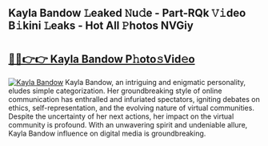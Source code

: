 ## Kayla Bandow 𝙻eaked 𝙽u𝚍e - Part-RQk 𝚅𝚒deo B𝚒kini 𝙻eaks - Hot All 𝙿hotos NVGiy

# <h2><a href="http://ld5m8sm.urlbe.top/?page=Kayla+Bandow">🔗🔗👉👉 Kayla Bandow P𝚑oto𝚜Vid𝚎o</a></h2>

[![Kayla Bandow](https://i.imgur.com/eBuTRDB.gif)](http://ld5m8sm.urlbe.top/?page=Kayla+Bandow)
Kayla Bandow, an intriguing and enigmatic personality, eludes simple categorization. Her groundbreaking style of online communication has enthralled and infuriated spectators, igniting debates on ethics, self-representation, and the evolving nature of virtual communities. Despite the uncertainty of her next actions, her impact on the virtual community is profound. With an unwavering spirit and undeniable allure, Kayla Bandow influence on digital media is groundbreaking.

